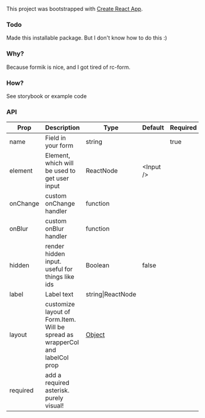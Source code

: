 This project was bootstrapped with [Create React App](https://github.com/facebook/create-react-app).

### Todo
Made this installable package. But I don't know how to do this :)
### Why?
Because formik is nice, and I got tired of rc-form.
### How?
See storybook or example code
### API
| Prop | Description | Type | Default | Required |
|----------|-------------------------------------------------------------------------------|---------------------------------------------------|------------|----------|
| name | Field in your form | string |  | true |
| element | Element, which will be used to get user input | ReactNode | \<Input /> |  |
| onChange | custom onChange handler | function |  |  |
| onBlur | custom onBlur handler | function |  |  |
| hidden | render hidden input. useful for things like ids | Boolean | false |  |
| label | Label text | string\|ReactNode |  |  |
| layout | customize layout of Form.Item. Will be spread as wrapperCol and labelCol prop | [Object](https://ant.design/components/grid/#Col) |  |  |
| required |add a required asterisk. purely visual! | | | |
